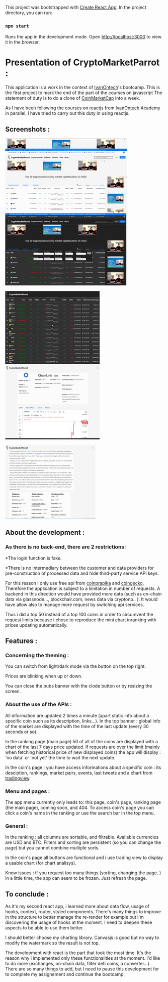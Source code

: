 This project was bootstrapped with [Create React App](https://github.com/facebook/create-react-app). In the project directory, you can run:
### `npm start`
Runs the app in the development mode. Open [http://localhost:3000](http://localhost:3000) to view it in the browser.


# Presentation of CryptoMarketParrot :
              
This application is a work in the context of <a href="https://academy.ivanontech.com/">IvanOntech</a>'s bootcamp.
This is the first project to mark the end of the part of the courses on javascript
The statement of duty is to do a clone of <a href="https://coinmarketcap.com/">CoinMarketCap</a> into a week.
   
As I have been following the courses on reactjs from <a href="https://academy.ivanontech.com/">IvanOntech</a> Academy in parallel,
I have tried to carry out this duty in using reactjs.

## Screenshots :
<img src="./src/assets/screenshots/cryptomarketparrot_1.png"/>&nbsp;  <img src="./src/assets/screenshots/cryptomarketparrot_2.png"/>

<img src="./src/assets/screenshots/cryptomarketparrot_3.png"/>&nbsp;  <img src="./src/assets/screenshots/cryptomarketparrot_4.png"/>

<img src="./src/assets/screenshots/cryptomarketparrot_5.png"/>
   
## About the development :

### As there is no back-end, there are 2 restrictions:
*The login function is fake.

*There is no intermediary between the customer and data providers for pre-construction of processed data and hide third-party service API keys.

For this reason I only use free api from <a href="https://coinpaprika.com/">coinprapika</a>
and <a href="https://www.coingecko.com/en">coingecko</a>. Therefore the application is subject to a limitation in number of requests.
A backend in this direction would have provided more data (such as on-chain data via glassnode..., blockchair.com, news data via cryptonp.. ).
It would have allow also to manage more request by switching api services.

Thus i did a top 50 instead of a top 100 coins in order to circumvent the request limits because i chose to reproduce the mini chart inranking
with prices updating automatically.


## Features :

### Concerning the theming :
You can switch from light/dark mode via the button on the top right.

Prices are blinking when up or down.

You can close the pubs banner with the clode button or by resizing the screen.

### About the use of the APIs :
All information are updated 2 times a minute (apart static info about a specific coin such as its description, links...).
In the top banner : global info of the market are displayed with the time of the last update
(every 30 seconds or so).

In the ranking page (main page) 50 of all of the coins are displayed with
a chart of the last 7 days price updated.
If requests are over the limit (mainly when fetching historical price of new displayed coins)
the app will display : 'no data' or 'not yet' the time to wait the next update.

In the coin's page : you have access informations about a specific coin :
its desciption, rankings, market pairs, events, last tweets and a chart from <a href="https://www.tradingview.com/">tradingview</a>.

### Menu and pages :
The app menu currently only leads to:
this page, coin's page, ranking page (the main page), coming soon, and 404.
To access coin's page you can click a coin's name in the ranking or use the search bar in the top menu.

### General :
In the ranking : all columns are sortable, and filtrable. Available currencies are USD and BTC.
Filters and sorting are persistent (so you can change the page) but you cannot combine multiple sorts.

In the coin's page all buttons are functional and i use trading view to display a usable chart
                 (for chart analisys).

Know issues : if you request too many things (sorting, changing the page..) in a little time,
the app can seem to be frozen. Just refresh the page.
  
## To conclude :
As it's my second react app, i learned more about data flow, usage of hooks, context, router, styled components. There's many things
to improve in the structure to better manage the re-render for example but i'm discovering the usage of hooks at the moment.
I need to deepen these aspects to be able to use them better.

I should better choose my charting library. Canvasjs is good but no way to modify the watermark so the result is not top.

The development with react is the part that took the most time. It's the reason why i implemented only these functionalities at the moment.
I'd like to do more (exchanges, on-chain data, filter defi coins, a converter...). There are so many things to add,
but I need to pause this development for to complete my assignement and continue the bootcamp.
